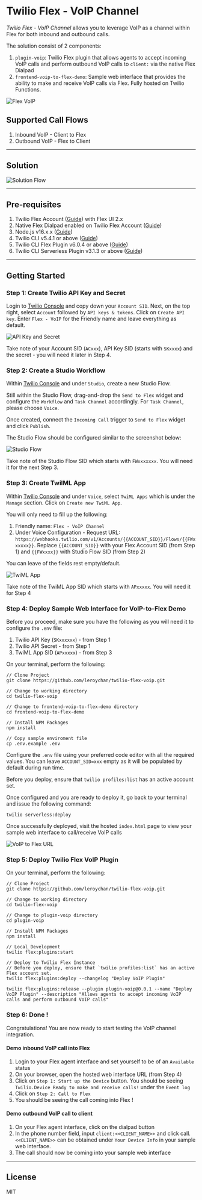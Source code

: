 # Twilio Flex - VoIP Channel

_Twilio Flex - VoIP Channel_ allows you to leverage VoIP as a channel within Flex for both inbound and outbound calls.

The solution consist of 2 components:

1. `plugin-voip`: Twilio Flex plugin that allows agents to accept incoming VoIP calls and perform outbound VoIP calls to `client:` via the native Flex Dialpad
2. `frontend-voip-to-flex-demo`: Sample web interface that provides the ability to make and receive VoIP calls via Flex. Fully hosted on Twilio Functions.

![Flex VoIP](docs/Flex_VoIP.png)

## Supported Call Flows

1. Inbound VoIP - Client to Flex
2. Outbound VoIP - Flex to Client

---

## Solution

![Solution Flow](docs/Solution_Flow.png)

---

## Pre-requisites

1. Twilio Flex Account ([Guide](https://support.twilio.com/hc/en-us/articles/360020442333-Setup-a-Twilio-Flex-Account)) with Flex UI 2.x
2. Native Flex Dialpad enabled on Twilio Flex Account ([Guide](https://www.twilio.com/docs/flex/admin-guide/setup/voice/dialpad-configure))
3. Node.js v16.x.x ([Guide](https://docs.npmjs.com/downloading-and-installing-node-js-and-npm))
4. Twilio CLI v5.4.1 or above ([Guide](https://www.twilio.com/docs/twilio-cli/quickstart))
5. Twilio CLI Flex Plugin v6.0.4 or above ([Guide](https://www.twilio.com/docs/flex/developer/plugins/cli))
6. Twilio CLI Serverless Plugin v3.1.3 or above ([Guide](https://www.twilio.com/docs/labs/serverless-toolkit/getting-started))

---

## Getting Started

### Step 1: Create Twilio API Key and Secret

Login to [Twilio Console](https://console.twilio.com/) and copy down your `Account SID`. Next, on the top right, select `Account` followed by `API keys & tokens`. Click on `Create API key`. Enter `Flex - VoIP` for the Friendly name and leave everything as default.

![API Key and Secret](docs/API_Key_Secret.png)

Take note of your Account SID (`ACxxx`), API Key SID (starts with `SKxxxx`) and the secret - you will need it later in Step 4.

### Step 2: Create a Studio Workflow

Within [Twilio Console](https://console.twilio.com/) and under `Studio`, create a new Studio Flow.

Still within the Studio Flow, drag-and-drop the `Send to Flex` widget and configure the `Workflow` and `Task Channel` accordingly. For `Task Channel`, please choose `Voice`.

Once created, connect the `Incoming Call` trigger to `Send to Flex` widget and click `Publish`.

The Studio Flow should be configured similar to the screenshot below:

![Studio Flow](docs/Studio_Flow.png)

Take note of the Studio Flow SID which starts with `FWxxxxxxx`. You will need it for the next Step 3.

### Step 3: Create TwilML App

Within [Twilio Console](https://console.twilio.com/) and under `Voice`, select `TwiML Apps` which is under the `Manage` section. Click on `Create new TwiML App`.

You will only need to fill up the following:

1. Friendly name: `Flex - VoIP Channel`
2. Under Voice Configuration - Request URL: `https://webhooks.twilio.com/v1/Accounts/{{ACCOUNT_SID}}/Flows/{{FWxxxxxx}}`. Replace `{{ACCOUNT_SID}}` with your Flex Account SID (from Step 1) and `{{FWxxxx}}` with Studio Flow SID (from Step 2)

You can leave of the fields rest empty/default.

![TwiML App](docs/TwilML_App.png)

Take note of the TwiML App SID which starts with `APxxxxx`. You will need it for Step 4

### Step 4: Deploy Sample Web Interface for VoIP-to-Flex Demo

Before you proceed, make sure you have the following as you will need it to configure the `.env` file:

1. Twilio API Key (`SKxxxxxx`) - from Step 1
2. Twilio API Secret - from Step 1
3. TwiML App SID (`APxxxxx`) - from Step 3

On your terminal, perform the following:

```
// Clone Project
git clone https://github.com/leroychan/twilio-flex-voip.git

// Change to working directory
cd twilio-flex-voip

// Change to frontend-voip-to-flex-demo directory
cd frontend-voip-to-flex-demo

// Install NPM Packages
npm install

// Copy sample enviroment file
cp .env.example .env
```

Configure the `.env` file using your preferred code editor with all the required values. You can leave `ACCOUNT_SID=xxx` empty as it will be populated by default during run time.

Before you deploy, ensure that `twilio profiles:list` has an active account set.

Once configured and you are ready to deploy it, go back to your terminal and issue the following command:

```
twilio serverless:deploy
```

Once successfully deployed, visit the hosted `index.html` page to view your sample web interface to call/receive VoIP calls

![VoIP to Flex URL](docs/VoIPToFlex_UI_URL.png)

### Step 5: Deploy Twilio Flex VoIP Plugin

On your terminal, perform the following:

```
// Clone Project
git clone https://github.com/leroychan/twilio-flex-voip.git

// Change to working directory
cd twilio-flex-voip

// Change to plugin-voip directory
cd plugin-voip

// Install NPM Packages
npm install

// Local Development
twilio flex:plugins:start

// Deploy to Twilio Flex Instance
// Before you deploy, ensure that `twilio profiles:list` has an active Flex account set.
twilio flex:plugins:deploy --changelog "Deploy VoIP Plugin"

twilio flex:plugins:release --plugin plugin-voip@0.0.1 --name "Deploy VoIP Plugin" --description "Allows agents to accept incoming VoIP calls and perform outbound VoIP calls"
```

### Step 6: Done !

Congratulations! You are now ready to start testing the VoIP channel integration.

#### Demo inbound VoIP call into Flex

1. Login to your Flex agent interface and set yourself to be of an `Available` status
2. On your browser, open the hosted web interface URL (from Step 4)
3. Click on `Step 1: Start up the Device` button. You should be seeing `Twilio.Device Ready to make and receive calls!` under the `Event log`
4. Click on `Step 2: Call to Flex`
5. You should be seeing the call coming into Flex !

#### Demo outbound VoIP call to client

1. On your Flex agent interface, click on the dialpad button
2. In the phone number field, input `client:<<CLIENT_NAME>>` and click call. `<<CLIENT_NAME>>` can be obtained under `Your Device Info` in your sample web interface.
3. The call should now be coming into your sample web interface

---

## License

MIT
